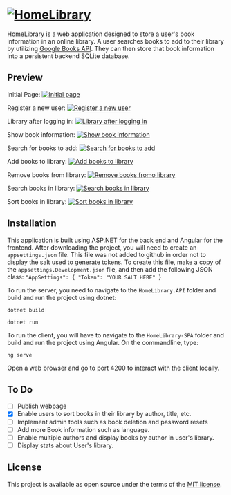# [![HomeLibrary](https://i.postimg.cc/c18Q6msh/Screen-Shot-2021-02-14-at-4-10-07-PM.png)](https://postimg.cc/Thfy4n55)

HomeLibrary is a web application designed to store a user's book information in an online library. A user searches books to add to their library by utilizing [Google Books API](https://developers.google.com/books). They can then store that book information into a persistent backend SQLite database.

## Preview

Initial Page:
[![Initial page](https://i.postimg.cc/pLscWZZC/Screen-Shot-2021-02-14-at-3-51-07-PM.png)](https://postimg.cc/QFWJScvK)

Register a new user:
[![Register a new user](https://i.postimg.cc/W1z6nPGm/Screen-Shot-2021-02-14-at-3-54-03-PM.png)](https://postimg.cc/18xqm2Y4)

Library after logging in:
[![Library after logging in](https://i.postimg.cc/sDvvHfL2/Screen-Shot-2021-02-14-at-3-59-25-PM.png)](https://postimg.cc/0b1kbvPg)

Show book information:
[![Show book information](https://i.postimg.cc/sDvvHfL2/Screen-Shot-2021-02-14-at-3-59-25-PM.png)](https://postimg.cc/0b1kbvPg)

Search for books to add:
[![Search for books to add](https://i.postimg.cc/sDvvHfL2/Screen-Shot-2021-02-14-at-3-59-25-PM.png)](https://postimg.cc/0b1kbvPg)

Add books to library:
[![Add books to library](https://i.postimg.cc/Y9TqJYZq/Screen-Shot-2021-02-14-at-4-04-01-PM.png)](https://postimg.cc/WF6vZFsQ)

Remove books from library:
[![Remove books fromo library](https://i.postimg.cc/FKB9L09g/Screen-Shot-2021-02-14-at-4-05-19-PM.png)](https://postimg.cc/67CJs24y)

Search books in library:
[![Search books in library](https://i.postimg.cc/PrtBdPHt/Screen-Shot-2021-02-14-at-4-06-37-PM.png)](https://postimg.cc/6TmH06TS)

Sort books in library:
[![Sort books in library](https://i.postimg.cc/LX5JdHsv/Screen-Shot-2021-02-14-at-4-08-07-PM.png)](https://postimg.cc/1nxmw1wN)

## Installation

This application is built using ASP.NET for the back end and Angular for the frontend. After downloading the project, you will need to create an `appsettings.json` file. This file was not added to github in order not to display the salt used to generate tokens. To create this file, make a copy of the `appsettings.Development.json` file, and then add the following JSON class:
``"AppSettings": {
    "Token": "YOUR SALT HERE"
  }``
  
  To run the server, you need to navigate to the `HomeLibrary.API` folder and build and run 
the project using dotnet:

`dotnet build`

`dotnet run`

To run the client, you will have to navigate to the `HomeLibrary-SPA` folder and build and run the project using Angular. On the commandline, type:

`ng serve`

Open a web browser and go to port 4200 to interact with the client locally.

## To Do

- [ ] Publish webpage
- [x] Enable users to sort books in their library by author, title, etc.
- [ ] Implement admin tools such as book deletion and password resets
- [ ] Add more Book information such as language.
- [ ] Enable multiple authors and display books by author in user's library.
- [ ] Display stats about User's library.

## License

This project is available as open source under the terms of the [MIT license](https://opensource.org/licenses/MIT).


